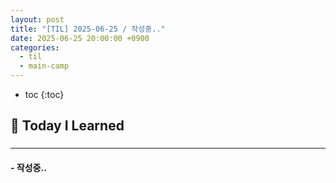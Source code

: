 ```yaml
---
layout: post
title: "[TIL] 2025-06-25 / 작성중.."
date: 2025-06-25 20:00:00 +0900
categories:
  - til
  - main-camp
---
```


* toc
{:toc}

## 📖 Today I Learned
### 

---

#### - 작성중..